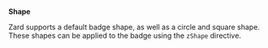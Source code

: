 **Shape**

Zard supports a default badge shape, as well as a circle and square shape. These shapes can be applied to the badge using the `zShape` directive.
